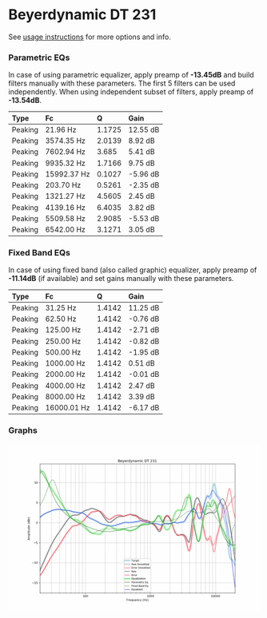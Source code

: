 # Beyerdynamic DT 231
See [usage instructions](https://github.com/jaakkopasanen/AutoEq#usage) for more options and info.

### Parametric EQs
In case of using parametric equalizer, apply preamp of **-13.45dB** and build filters manually
with these parameters. The first 5 filters can be used independently.
When using independent subset of filters, apply preamp of **-13.54dB**.

| Type    | Fc          |      Q | Gain     |
|:--------|:------------|:-------|:---------|
| Peaking | 21.96 Hz    | 1.1725 | 12.55 dB |
| Peaking | 3574.35 Hz  | 2.0139 | 8.92 dB  |
| Peaking | 7602.94 Hz  | 3.685  | 5.41 dB  |
| Peaking | 9935.32 Hz  | 1.7166 | 9.75 dB  |
| Peaking | 15992.37 Hz | 0.1027 | -5.96 dB |
| Peaking | 203.70 Hz   | 0.5261 | -2.35 dB |
| Peaking | 1321.27 Hz  | 4.5605 | 2.45 dB  |
| Peaking | 4139.16 Hz  | 6.4035 | 3.82 dB  |
| Peaking | 5509.58 Hz  | 2.9085 | -5.53 dB |
| Peaking | 6542.00 Hz  | 3.1271 | 3.05 dB  |

### Fixed Band EQs
In case of using fixed band (also called graphic) equalizer, apply preamp of **-11.14dB**
(if available) and set gains manually with these parameters.

| Type    | Fc          |      Q | Gain     |
|:--------|:------------|:-------|:---------|
| Peaking | 31.25 Hz    | 1.4142 | 11.25 dB |
| Peaking | 62.50 Hz    | 1.4142 | -0.76 dB |
| Peaking | 125.00 Hz   | 1.4142 | -2.71 dB |
| Peaking | 250.00 Hz   | 1.4142 | -0.82 dB |
| Peaking | 500.00 Hz   | 1.4142 | -1.95 dB |
| Peaking | 1000.00 Hz  | 1.4142 | 0.51 dB  |
| Peaking | 2000.00 Hz  | 1.4142 | -0.01 dB |
| Peaking | 4000.00 Hz  | 1.4142 | 2.47 dB  |
| Peaking | 8000.00 Hz  | 1.4142 | 3.39 dB  |
| Peaking | 16000.01 Hz | 1.4142 | -6.17 dB |

### Graphs
![](./Beyerdynamic%20DT%20231.png)